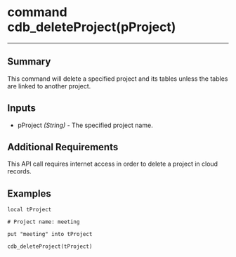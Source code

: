 # command cdb_deleteProject(pProject)
---
## Summary
This command will delete a specified project and its tables unless the tables are linked to another project.

## Inputs
* pProject *(String)* - The specified project name.

## Additional Requirements
This API call requires internet access in order to delete a project in cloud records.

## Examples
```
local tProject

# Project name: meeting

put "meeting" into tProject

cdb_deleteProject(tProject)
```